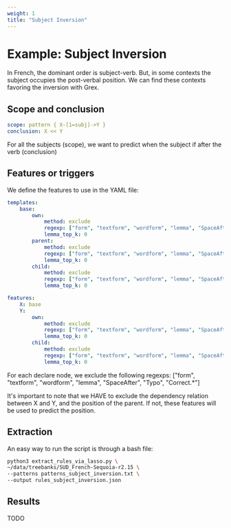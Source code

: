 ```yaml
---
weight: 1
title: "Subject Inversion"
---
```


# Example: Subject Inversion

In French, the dominant order is subject-verb. But, in some contexts the subject occupies the post-verbal position. We can find these contexts favoring the inversion with Grex.

## Scope and conclusion


```yaml
scope: pattern { X-[1=subj]->Y }
conclusion: X << Y
```

For all the subjects (scope), we want to predict when the subject if after the verb (conclusion)

## Features or triggers

We define the features to use in the YAML file:

```yaml
templates:
    base:
        own:
            method: exclude
            regexp: ["form", "textform", "wordform", "lemma", "SpaceAfter", "Typo", "Correct.*", "position"]
            lemma_top_k: 0
        parent:
            method: exclude
            regexp: ["form", "textform", "wordform", "lemma", "SpaceAfter", "Typo", "Correct.*"]
            lemma_top_k: 0
        child:
            method: exclude
            regexp: ["form", "textform", "wordform", "lemma", "SpaceAfter", "Typo", "Correct.*"]
            lemma_top_k: 0

features:
    X: base
    Y: 
        own:
            method: exclude
            regexp: ["form", "textform", "wordform", "lemma", "SpaceAfter", "Typo", "Correct.*", "rel.*"]
            lemma_top_k: 0
        child:
            method: exclude
            regexp: ["form", "textform", "wordform", "lemma", "SpaceAfter", "Typo", "Correct.*"]
            lemma_top_k: 0

```

For each declare node, we exclude the following regexps: ["form", "textform", "wordform", "lemma", "SpaceAfter", "Typo", "Correct.*"]

It's important to note that we HAVE to exclude the dependency relation between X and Y, and the position of the parent. If not, these features will be used to predict the position.

## Extraction

An easy way to run the script is through a bash file:

```bash
python3 extract_rules_via_lasso.py \
~/data/treebanks/SUD_French-Sequoia-r2.15 \
--patterns patterns_subject_inversion.txt \
--output rules_subject_inversion.json
```

## Results

TODO